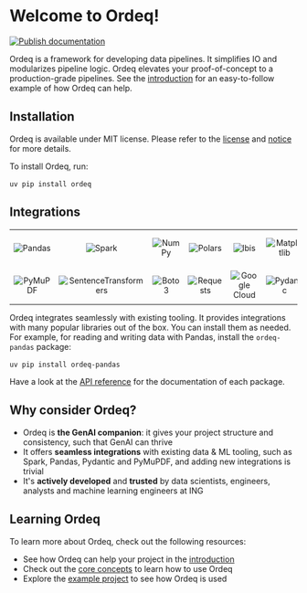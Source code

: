 # Welcome to Ordeq!

[![Publish documentation](https://github.com/ing-bank/ordeq/actions/workflows/publish-docs.yml/badge.svg)](https://github.com/ing-bank/ordeq/actions/workflows/publish-docs.yml)

Ordeq is a framework for developing data pipelines.
It simplifies IO and modularizes pipeline logic.
Ordeq elevates your proof-of-concept to a production-grade pipelines.
See the [introduction][intro] for an easy-to-follow example of how Ordeq can help.

## Installation

Ordeq is available under MIT license.
Please refer to the [license][license] and [notice][notice] for more details.

To install Ordeq, run:

```shell
uv pip install ordeq
```

## Integrations

<!-- Data processing library logos -->
<table>
  <tr>
    <td width="80" height="60" align="center"><img src="https://raw.githubusercontent.com/pandas-dev/pandas/main/web/pandas/static/img/pandas_mark.svg" alt="Pandas" height="40"/></td>
    <td width="80" height="60" align="center"><img src="https://icon.icepanel.io/Technology/svg/Apache-Spark.svg" alt="Spark" height="40"/></td>
    <td width="80" height="60" align="center"><img src="https://numpy.org/images/logo.svg" alt="NumPy" height="40"/></td>
    <td width="80" height="60" align="center"><img src="https://avatars.githubusercontent.com/u/83768144?s=200&v=4" alt="Polars" height="60"/></td>
    <td width="80" height="60" align="center"><img src="https://ibis-project.org/logo.svg" alt="Ibis" height="50"/></td>
   <td width="80" height="60" align="center"><img src="https://upload.wikimedia.org/wikipedia/commons/thumb/0/01/Created_with_Matplotlib-logo.svg/2048px-Created_with_Matplotlib-logo.svg.png" alt="Matplotlib" height="40"/></td>
    <td width="80" height="60" align="center"><img src="https://joblib.readthedocs.io/en/stable/_static/joblib_logo.svg" alt="Joblib" height="40"/></td>
<td width="80" height="60" align="center"><img src="https://huggingface.co/front/assets/huggingface_logo.svg" alt="HuggingFace" height="40"/></td>
  </tr>
  <tr>
    <td width="80" height="60" align="center"><img src="https://pymupdf.readthedocs.io/en/latest/_static/sidebar-logo-light.svg" alt="PyMuPDF" height="40"/></td>
    <td width="80" height="60" align="center"><img src="https://www.sbert.net/_static/logo.png" alt="SentenceTransformers" height="40"/></td>
    <td width="80" height="60" align="center"><img src="https://boto3.amazonaws.com/v1/documentation/api/latest/_static/logos/aws_dark_theme_logo.svg" alt="Boto3" height="40"/></td>
    <td width="80" height="60" align="center"><img src="https://upload.wikimedia.org/wikipedia/commons/a/aa/Requests_Python_Logo.png" alt="Requests" height="50"/></td>
    <td width="80" height="60" align="center"><img src="https://cloud.google.com/_static/cloud/images/social-icon-google-cloud-1200-630.png" alt="Google Cloud" height="40"/></td>
    <td width="80" height="60" align="center"><img src="https://avatars.githubusercontent.com/u/110818415?v=4" alt="Pydantic" height="40"/></td>
    <td width="80" height="60" align="center"><img src="https://raw.githubusercontent.com/apache/parquet-format/25f05e73d8cd7f5c83532ce51cb4f4de8ba5f2a2/logo/parquet-logos_1.svg" alt="Parquet" height="50"/></td>
 <td width="80" height="60" align="center"><img src="https://logos-world.net/wp-content/uploads/2021/02/Microsoft-Azure-Emblem.png" alt="Azure" height="40"/></td>
  </tr>
</table>

Ordeq integrates seamlessly with existing tooling.
It provides integrations with many popular libraries out of the box.
You can install them as needed.
For example, for reading and writing data with Pandas, install the `ordeq-pandas` package:

```shell
uv pip install ordeq-pandas
```

Have a look at the [API reference][api-ref] for the documentation of each package.

## Why consider Ordeq?

- Ordeq is **the GenAI companion**: it gives your project structure and consistency, such that GenAI can thrive
- It offers **seamless integrations** with existing data & ML tooling, such as Spark, Pandas, Pydantic and PyMuPDF, and
  adding new integrations is trivial
- It's **actively developed** and **trusted** by data scientists, engineers, analysts and machine learning engineers at
  ING

## Learning Ordeq

To learn more about Ordeq, check out the following resources:

- See how Ordeq can help your project in the [introduction][intro]
- Check out the [core concepts][core-concepts] to learn how to use Ordeq
- Explore the [example project][example-project] to see how Ordeq is used

[core-concepts]: docs/getting-started/concepts/io.md

[api-ref]: docs/api/ordeq/types.md

[intro]: docs/getting-started/introduction.md

[example-project]: docs/guides/examples/example-project/README.md

[license]: ./LICENSE

[notice]: ./NOTICE
